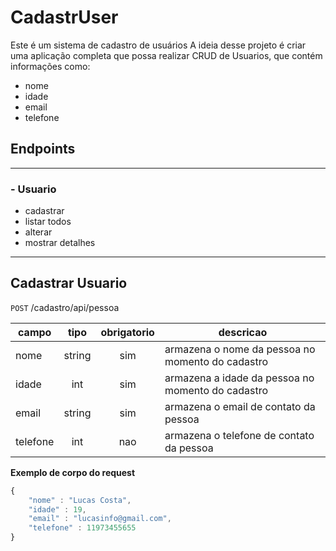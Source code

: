 # CadastrUser
Este é um sistema de cadastro de usuários
A ideia desse projeto é criar uma aplicação completa que possa realizar CRUD de Usuarios, que contém informações como:

- nome
- idade
- email
- telefone



## Endpoints
---

### -  Usuario
- cadastrar
- listar todos
- alterar
- mostrar detalhes

---
## Cadastrar Usuario
`POST` /cadastro/api/pessoa

| campo | tipo | obrigatorio | descricao
|-------|:----:|:-----------:|---------
| nome | string | sim | armazena o nome da pessoa no momento do cadastro
| idade | int | sim | armazena a idade da pessoa no momento do cadastro
| email | string | sim | armazena o email de contato da pessoa 
| telefone | int | nao | armazena o telefone de contato da pessoa

**Exemplo de corpo do request**

```js
{
    "nome" : "Lucas Costa",
    "idade" : 19,
    "email" : "lucasinfo@gmail.com",
    "telefone" : 11973455655
}
```

